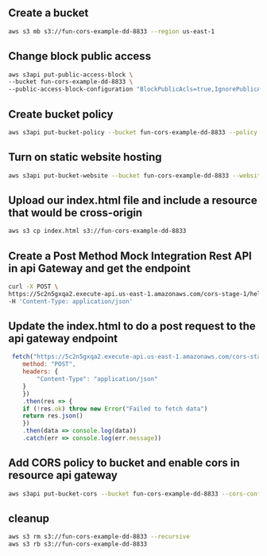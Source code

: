 ## Create a bucket
```sh
aws s3 mb s3://fun-cors-example-dd-8833 --region us-east-1
```
## Change block public access
```sh
aws s3api put-public-access-block \
--bucket fun-cors-example-dd-8833 \
--public-access-block-configuration "BlockPublicAcls=true,IgnorePublicAcls=true,BlockPublicPolicy=false,RestrictPublicBuckets=false"
```

## Create bucket policy
```sh
aws s3api put-bucket-policy --bucket fun-cors-example-dd-8833 --policy file://bucket-policy.json
```

## Turn on static website hosting
```sh
aws s3api put-bucket-website --bucket fun-cors-example-dd-8833 --website-configuration file://website.json
```

## Upload our index.html file and include a resource that would be cross-origin
```sh
aws s3 cp index.html s3://fun-cors-example-dd-8833
```
## Create a Post Method Mock Integration Rest API in api Gateway and get the endpoint
```sh
curl -X POST \
https://5c2n5gxqa2.execute-api.us-east-1.amazonaws.com/cors-stage-1/hello \
-H 'Content-Type: application/json'
``` 

## Update the index.html to do a post request to the api gateway endpoint
```js
 fetch("https://5c2n5gxqa2.execute-api.us-east-1.amazonaws.com/cors-stage-1/hello", {
    method: "POST",
    headers: {
        "Content-Type": "application/json"
    }
    })
    .then(res => {
    if (!res.ok) throw new Error("Failed to fetch data")
    return res.json()
    })
    .then(data => console.log(data))
    .catch(err => console.log(err.message))
```

## Add CORS policy to bucket and enable cors in resource api gateway
```sh
aws s3api put-bucket-cors --bucket fun-cors-example-dd-8833 --cors-configuration file://cors.json
```

## cleanup
```sh
aws s3 rm s3://fun-cors-example-dd-8833 --recursive
aws s3 rb s3://fun-cors-example-dd-8833
```
